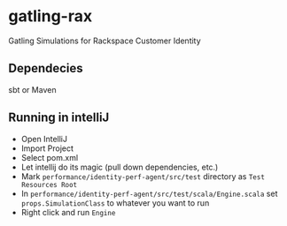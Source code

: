 gatling-rax
===========

Gatling Simulations for Rackspace Customer Identity

## Dependecies
sbt or Maven

## Running in intelliJ

* Open IntelliJ
* Import Project
* Select pom.xml
* Let intellij do its magic (pull down dependencies, etc.)
* Mark `performance/identity-perf-agent/src/test` directory as `Test Resources Root`
* In `performance/identity-perf-agent/src/test/scala/Engine.scala` set `props.SimulationClass` to whatever you want to run
* Right click and run `Engine`
